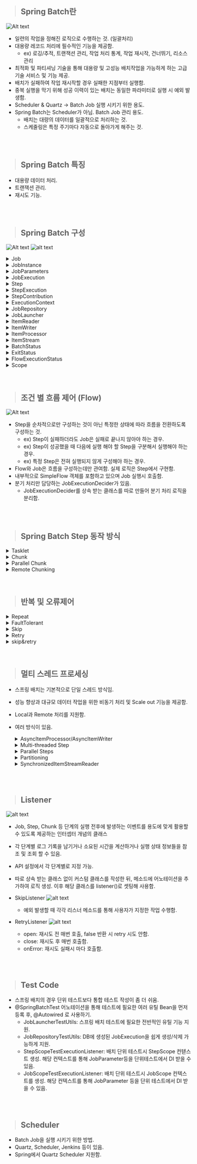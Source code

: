> ## Spring Batch란

![Alt text](image/image-0.png)

- 일련의 작업을 정해진 로직으로 수행하는 것. (일괄처리)
- 대용량 레코드 처리에 필수적인 기능을 제공함.
  - ex) 로깅/추적, 트랜잭션 관리, 작업 처리 통계, 작업 재시작, 건너뛰기, 리소스 관리
- 최적화 및 파티셔닝 기술을 통해 대용량 및 고성능 배치작업을 가능하게 하는 고급 기술 서비스 및 기능 제공.
- 배치가 실패하여 작업 재시작할 경우 실패한 지점부터 실행함.
- 중복 실행을 막기 위해 성공 이력이 있는 배치는 동일한 파라미터로 실행 시 예외 발생함.
- Scheduler & Quartz -> Batch Job 실행 시키기 위한 용도.
- Spring Batch는 Scheduler가 아님. Batch Job 관리 용도.
  - 배치는 대량의 데이터를 일괄적으로 처리하는 것.
  - 스케줄링은 특정 주기마다 자동으로 돌아가게 해주는 것.

<br/>
<br/>

> ## Spring Batch 특징

- 대용량 데이터 처리.
- 트랜잭션 관리.
- 재시도 기능.

<br/>
<br/>

> ## Spring Batch 구성

![Alt text](image/image.png)
![alt text](image/image-16.png)

<details>
    <summary>Job</summary>

- 배치 처리 과정을 하나의 단위로 만들어 놓은 객체.
- 배치 처리 과정에 있어 전체 계층 최상단에 위치.
- SimpleJob (순차적으로 step 실행 시키는 job)
- FlowJob (특정한 조건과 흐름에 따라 Step 구성하여 실행 시키는 job)

  ![alt text](image/image-7.png)

</details>

<details>
    <summary>JobInstance</summary>

- Job 실행 될 때 생성되는 하나의 Job 논리 실행 단위이며, Job의 상태정보를 가짐.
- Job 실행 시점이 다르므로 Job 실행을 구분해야함.
- DB에서 저장된 캐시 ((Job + JobParameter)해싱) 확인 후 기존 캐시된 instance 없으면 새로 만듬.
- 기본적으로 SpringBoot는 job을 모두 실행함. 설정을 통해 ApplicationRunner 구현체를 통해 실행할 수 있도록 하기. (spring.batch.job.enabled = false)
- </details>

<details>
    <summary>JobParameters</summary>

- JobInstance 구별 역할 및 JobInstance에 보내는 매개변수 역할.
- String, Double, Long, Date 4가지 형식만 지원함.
- 생성 및 바인딩 방법.
  - 앱 실행시 주입 (Java -jar LogBatch.jar requestDate=20210101)
  - 코드로 생성 (JobParameterBuilder, DefaultJobParametersConvertor)
  - SpEL 이용 (@Value("#{jobParameter[requestDate]}"), @JobScope, @StepScope)
- Step에서 사용가능.

</details>

<details>
    <summary>JobExecution</summary>

- JobInstance 실행 결과 상태, 시작시간, 종료시간, 생성시간 등의 정보를 담고 있음.
- FAILED, COMPLETED 등 실행 결과 상태를 가지며, COMPLETED는 실행 완료로 간주되어 재실행 불가능. FAILED는 재실행 가능. 즉, 하나의 JobInstance 실행 결과가 COMPLETED가 될 때까지 JobInstance 재실행 가능.
- 캐시된 JobInstance가 있는 경우, Failed 경우에만 동일한 JobInstance 실행 가능.

  ![alt text](image/image-8.png)
  ![alt text](image/image-9.png)

</details>

<details>
    <summary>Step</summary>

- Job의 배치처리를 정의하고 컨트롤하는데 필요한 모든 정보를 가지고 있는 도메인 객체.
- 배치작업을 어떻게 구성하고 실행할 것인지 Job의 세부작업을 Task 기반으로 설정하고 명세한 객체.
- Job은 최소 1개 이상의 step을 가져야함.
- 기본 구현체
  - TaskletStep (가장 기본이 되는 클래스. Tasklet 타입의 구현체 제어)
  - PartitionStep (멀티스레드 방식으로 Step을 여러개로 분리해서 실행)
  - JobStep (Step 내에서 Job 실행. job->step->job->step)
  - FlowStep (Step 안에서 Flow 실행)
- 기본적으로 Job은 여러 Step으로 구성되며, 각 Step은 실제 해야할 일들이 정의되어 있음.

  ![alt text](image/image-10.png)

</details>

<details>
    <summary>StepExecution</summary>

- Step 실행 시도를 의미하며 실행 중 발생한 정도들을 저장하는 객체.
- Step의 시작, 종료, 상태 등의 정보, JobExecution에 저장되는 정보 외에 Read Count, Write Count, Commit Count, Skip Count 등의 정보를 가짐.
- Job이 재실행 되더라도 이미 성공한 Step은 재실행하지 않으며 실패한 Step부터 실행됨.
- Job 하나에 여러 Step이 있을 때, 실패한 Step 이후의 Step은 실행 되지 않으므로 실패 이후의 Step은 StepExecution 생성 안됨.
- StepExecution 하나라도 실패한다면 JobExecution 실패함.

  ![alt text](image/image-11.png)

</details>

<details>
  <summary>StepContribution</summary>

- 청크 프로세스의 변경사항을 버퍼링 한 후 StepExecution 업데이트하는 도메인 객체.
- 청크 커밋 직전 StepExecution의 apply 메서드를 호출하여 상태를 업데이트 함.

  ![alt text](image/image-12.png)

</details>

<details>
    <summary>ExecutionContext</summary>

- 키 값으로 된 컬렉션으로 StepExecution, JobExecution 객체 상태를 저장하고 공유하는 객체.

  - JobExecutionContext: Commit 시점에 데이터 저장. 각 Job별 하나씩 가짐. Job 간 공유 안됨. 해당 Job의 Step간 공유 가능.
  - StepExecutionContext: 실행 사이에 데이터 저장. 각 Step별 하나씩 가짐. Step 간 공유 안됨.

  ![alt text](image/image-13.png)

</details>

<details>
    <summary>JobRepository</summary>

- 위에서 설명한 모든 용어의 처리 정보와 배치 작업 정보를 저장하는 저장소.

  ![alt text](image/image-14.png)

</details>

<details>
    <summary>JobLauncher</summary>

- Job과 JobParameter 인자를 받아 Job 실행하고 최종 Client에게 JobExecution 반환.
- 동기적 실행. (기본값으로 JobExecution 획득하고 배치 처리를 완료한 이후 Client에게 JobExecution 반환. 스케줄러 배치 처리에 적합.)
- 비동기적 실행. (TaskExecutor를 SimpleAsyncTaskExecutor로 설정. JobExecution 획득 후 바로 Client에게 JobExecution 반환. http 요청에 의한 배치처리에 적합.)

  ![alt text](image/image-15.png)

</details>

<details>
    <summary>ItemReader</summary>

- Step에서 Item 읽어오는 인터페이스.
- DB, File, XML, JSON, JMS(Java Message Service) 등 다양한 데이터 소스를 읽어오는 역할.
  - FlatFileItemReader (2차원 데이터로 표현된 유형의 파일 처리)
  - StaxEventItemReader (XML 유형 파일 처리)
  - JsonItemReader (JSON 유형 파일 처리)
  - 자세한 사항은 필요할 때 찾아보기 [링크](https://tonylim.tistory.com/434)
- Spring Batch에서 지원하지 않는 Reader가 필요할 경우 인터페이스를 활용하여 직접 만들 수 있음.
- Spring의 JdbcTemplate는 분할 처리를 지원하지 않으므로(기본적으로 select만 사용할 경우 조건에 맞는 모든 데이터를 가져오므로) 개발자가 직접 limit, offset 작업을 해주어야 함. 이를 해결하기 위한 방법으로 Cursor, Paging가 있음.(DB 처리 방식)
- Cursor
  - JDBC ResultSet 기본 메커니즘을 사용함. (ResultSet이 Open 될 때마다 next() 메소드가 호출되어 DB 데이터를 반환하는 형식)
  - Streaming 형식으로 데이터를 처리함.
  - DB와 커넥션을 맺은 경우 fetchSize 만큼 조회 후 메모리에 저장. 저장된 메모리에서 하나씩 읽아옴. (fetchSize가 없으면 select 구문이 여러번 돌아 비효율적. 단, 메모리 사용량이 증가함.)
  - DB와의 SocketTimeout을 충분히 큰 값으로 설정해야 함. (하나의 Connection으로 Batch가 끝날때까지 사용되기 때문에 중간에 연결이 끊길 수 있음. 따라서 오래 걸리는 Batch는 PagingItemReader를 사용하는게 더 나음.)
- Paging

  - 한번에 Page 단위로 데이터를 처리.
  - 한번에 설정한 Page Size 만큼 데이터를 읽어옴. (페이징 단위의 결과만 메모리에 할당하므로 메모리 사용량을 줄일 수 있음.)
  - 페이지를 읽을 때 마다 Connection을 맺고 끊음. (Connection 유지 시간이 길지 않을 때 사용.)
  - Spring Batch는 offset과 limit을 PageSize에 맞게 자동으로 생성해줌. 단, 쿼리는 개별적으로 실행함.
  - 각 페이지마다 새로운 쿼리를 실행하므로 페이징시 결과를 정렬하는 것이 중요함. 따라서, Order By 사용 권장됨.

  ![alt text](image/image-6.png)

</details>

<details>
    <summary>ItemWriter</summary>

- DB, File, XML, JSON, JMS(Java Message Service) 등 다양한 형태로 데이터를 쓰는 역할.
  - FlatFileItemWriter (2차원 데이터 유형의 파일 처리)
  - StaxEventItemWriter (XML 유형 파일 처리)
  - JsonFileItemWriter (JSON 유형 파일 처리)
  - 자세한 사항은 필요할 때 찾아보기 [링크](https://tonylim.tistory.com/435)
- DB의 경우 ChunkSize 만큼 쌓아서 일괄 처리함.

</details>

<details>
    <summary>ItemProcessor</summary>

- Writer, Reader 사이에서 비즈니스 로직을 처리하는 역할.
- 필수는 아니며 비즈니스 로직을 따로 정리하기 위해 사용함.
- 주의점으로 repeatChunk 실습에서 java와 kotlin의 반복 출력 갯수가 다른데 이유는 다음과 같음.
  - List<String> 이 주어졌을때, ItemProcessor<String, String>은 List의 아이템 하나당 한번 실행되는 것이 아님. List<String> 하나를 받아 한번 실행되는 것임. List<String>의 아이템 하나 하나에 String::UpperCase 를 적용 후 전체 변환한 아이템들을 ItemProcessor로 리턴하는 것일뿐임. 즉, 아이템 하나하나에 적용을 하고 싶다면 코틀린 처럼 it->{} 을 사용하고 리턴해야함.

</details>

<details>
  <summary>ItemStream</summary>

- ItemReader와 ItemWriter 처리 과정 중 상태를 저장하고 오류가 발생하면 해당 상태를 참조하여 실패한 곳에서 재시작 하도록 지원함.
- ExecutionContext를 매개변수로 받아 상태 정보를 업데이트함.
- ItemReader, ItemWriter에서 ItemStream을 구현하고 있음.

</details>

<details>
    <summary>BatchStatus</summary>

- JobExecution과 StepExecution의 속성.
- Job과 Step의 종료 후 최종 결과 상태.
- COMPLETED, STARTING, STARTED, STOPPING, STOPPED, FAILED, ABANDONED, UNKNOWN.

</details>

<details>
    <summary>ExitStatus</summary>

- JobExecution과 StepExecution의 속성.
- Job과 Step의 실행 후 종료 되었을때의 상태.
- 기본적으로 BatchStatus와 동일한 값으로 설정함.
- UNKNOWN, EXECUTING, COMPLETED, NOOP, FAILED, STOPPED.

</details>

<details>
    <summary>FlowExecutionStatus</summary>

- FlowExecution의 속성.
- Flow 실행 후 최종 결과 상태.
- Flow 내 Step의 ExitStatus 값을 FlowExecutionStatus 값으로 저장.
- COMPLETED, STOPPED, FAILED, UNKNOWN.

</details>

<details>
    <summary>Scope</summary>

- 해당 어노테이션을 추가하면 해당 함수의 파라미터에 데이터 추가 가능.
- 해당 어노테이션을 사용하면 Bean의 생성 지점을 지정된 Scope가 실행 되는 시점으로 지연시킴.
- 장점
  - Bean 생성 지연을 통해 Application 실행되는 시점이 아닌 비즈니스 로직 처리 단계에서 Job Parameter를 할당 할 수 있음.
  - 동일한 컴포넌트 병렬 혹은 동시에 사용 시 유용함.
    - ex) 서로 다른 Step에서 하나의 Tasklet을 두고 마구잡이로 상태를 변경하는 것을 막을 수 있음.
- @JobScope
  - 해당 어노테이션과 @Bean을 사용하면 해당 컴포넌트 Job 실행 시점에 Spring Bean 생성함.
  - JobParameters, JobExecutionContext 사용 가능.
  - Step 선언문에 적용.
- @StepScope
  - 해당 어노테이션과 @Bean을 사용하면 해당 컴포넌트 Step 실행 시점에 Spring Bean으로 생성함.
  - JobParameters, JobExecutionContext, StepExecutionContext 사용 가능.
  - Tasklet, ItemReader, ItemWriter, ItemProcessor 선언문에 적용.

</details>

<br/>
<br/>

> ## 조건 별 흐름 제어 (Flow)

![Alt text](image/image-3.png)

- Step을 순차적으로만 구성하는 것이 아닌 특정한 상태에 따라 흐름을 전환하도록 구성하는 것.
  - ex) Step이 실패하더라도 Job은 실패로 끝나지 않아야 하는 경우.
  - ex) Step이 성공했을 때 다음에 실행 해야 할 Step을 구분해서 실행해야 하는 경우.
  - ex) 특정 Step은 전혀 실행되지 않게 구성해야 하는 경우.
- Flow와 Job은 흐름을 구성하는데만 관여함. 실제 로직은 Step에서 구현함.
- 내부적으로 SimpleFlow 객체를 포함하고 있으며 Job 실행시 호출함.
- 분기 처리만 담당하는 JobExecutionDecider가 있음.
  - JobExecutionDecider를 상속 받는 클래스를 따로 만들어 분기 처리 로직을 분리함.

<br/>
<br/>

> ## Spring Batch Step 동작 방식

<details>
    <summary>Tasklet</summary>

- Step 단계에서 '단일 레코드', '파일' 등 하나의 작업만 처리하는 방식.
- 각각의 처리를 하나의 트랜잭션에서 처리함.
- 파일을 읽고 처리한 다음 결과를 데이터베이스에 쓰는 등의 작업을 수행함.
- 단일 작업으로 작업이 끝날 때까지 대기 해야함.
- 대용량 데이터 처리에 적합하지 않음.
- Step은 Tasklet 단위로 처리되고, Tasklet 중에서 ChunkOrientedTasklet을 통해 Chunk를 처리함.

</details>

<details>
    <summary>Chunk</summary>

![alt text](image/image-4.png)
![alt text](image/image-5.png)

- Chunk: 데이터를 일정한 크기로 나눈 데이터 셋.
  - Chunk 단위로 나누면 전체 데이터를 한 번에 처리하지 않아도 되어 메모리 부하를 줄이고 성능을 향상시킬 수 있음.
- Step 단계에서 '단일 레코드를 묶어서' Chunk로 만들고 여러 Chunk 작업을 처리하는 방식.
- 묶인 레코드 Chunk를 각각 하나의 트랜잭션으로 처리하므로 실패시 해당 Chunk만 롤백.
- 병렬 처리를 위해 Chunk 사용하되, 순차적으로 처리하는 방식임.
- 대용량 데이터를 처리할 때 사용하며, 중복 처리나 실패한 레코드 처리 등 예외 상황에 대한 대처가 용이함.
- Reader로 하나의 데이터를 읽어옴.
- 읽어온 데이터를 Processor에서 가공.
- 가공된 데이터들을 별도의 공간에 Chunk 단위 만큼 모음.
- 다 쌓이면 Writer에 전달하고 Writer는 해당 데이터들을 일괄 저장함.
- Chunk Size vs Page Size
  - Chunk Size는 트랜잭션 범위를 설정하는 방법. 즉, 한 번에 처리할(커밋) 데이터의 수를 의미함.
  - Page Size는 처리할 데이터의 수를 설정하는 방법. 즉, 한 번에 몇개의 데이터를 처리할지 의미함.
  - 예를 들어, Chunk Size = 10, Page Size = 2 일 경우, Reader, Processor, Writer가 한번에 2개의 데이터 처리를 5번 반복하여 총 10개의 데이터를 처리해야 한번의 커밋이 발생함.
  - 따라서, 효과적인 성능 향상은 Page Size를 크게하고 해당 사이즈에 동일한 Chunk Size를 설정하여 대용량 처리 후 한번에 커밋하는 것이 좋음.
- PagingReader 주의사항
  - 페이징 처리 시 각 쿼리에 Offset, Limit를 지정해야함. 이때, 순서가 보장될 수 있도록 Order By를 사용해야 함.

</details>

<details>
    <summary>Parallel Chunk</summary>

![Alt text](image/image-1.png)

- Chunk 방식의 처리에서 더욱 빠른 처리 속도를 위해 Chunk를 독립적으로 처리하여 여러 개의 Chunk를 병렬로 처리 하는 방식.
- 여러 대의 서버에서 동시에 작업을 처리할 때 사용할 수 있음.

</details>

<details>
    <summary>Remote Chunking</summary>

![Alt text](image/image-2.png)

- 여러 대의 서버에서 대용량 데이터 처리를 수행할 때 사용함.
- 서버 간에 데이터를 공유하고 각 서버에서 병렬로 처리함.

</details>

<br/>
<br/>

> ## 반복 및 오류제어

<details>
  <summary>Repeat</summary>

- 작업을 얼마나 반복할지 제어할 수 있는 기능.
- 특정 조건이 충족 될 때까지 Step 또는 Chunk 반복하도록 설정 가능하며 RepeatOperation을 사용함. (step 반복은 실제 Step이 반복되는게 아닌 Step의 비즈니스 로직을 구현한 tasklet이 반복되는 것임.)
- 기본 구현체로 RepeatTemplate 제공.

  - RepeatStatus의 리턴 값에 따라 tasklet, chunk 반복 할지 정함.
  - RepeatStatus
    - 스프링배치의 처리가 끝났는지 판별하기 위한 열거형 (Enum)
    - CONTINUABLE(작업이 남아있음), FINISHED(더 이상의 반복 없음)
  - CompletionPolicy
    - RepeatTemplate의 iterate 메소드 안에서 반복을 중단할지 결정
    - 실행 횟수 또는 완료시기, 오류 발생시 수행할 작업에 대한 반복여부 결정
    - 정상 종료를 알리는데 사용됨.
  - ExceptionHandler
    - RepeatCallback 안에서 예외가 발생하면 RepeatTemplate가 ExceptionHandler 참조하여 예외를 다시 던질지 여부 결정함.
    - 예외를 받아 다시 던진다면 반복 종료.
    - 비정상 종료를 알리는데 사용됨.

  ![alt text](image/image-17.png)
  ![alt text](image/image-18.png)
  ![alt text](image/image-19.png)
  ![alt text](image/image-20.png)
  ![alt text](image/image-21.png)

</details>

<details>
  <summary>FaultTolerant</summary>

- Job 실행 중 오류 발생 시 장애를 처리하기 위한 기능.
- 오류가 발생하면 Step이 즉시 종료되지 않고 Retry 혹은 Skip 기능을 활성화 하여 서비스가 돌아가도록 할 수 있음.
- FaultTolerant는 청크 기반의 포로세스 기반위에 Skip, Retry 기능이 추가되어 재정의 되어 있음.
</details>

<details>
  <summary>Skip</summary>

- ItemReader, ItemProcessor, ItemWriter 에서 적용 가능.
- 데이터를 처리하는 동안 설정된 Exception 발생한 경우, 해당 처리를 건너 뛰는 기능.
- 사소한 오류에 대해 Step 실패 처리 대신 Skip을 할 수 있음.
- 오류 발생 시 스킵 설정에 의해 Item2 건너뛰고 Item3부터 다시 처리.
- ItemReader는 예외가 발생하면 해당 아이템만 스킵하고 진행.
- ItemWriter, ItemProcessor에서 예외 발생 시 Chunk의 처음으로 돌아간 뒤 스킵된 아이템을 제외한 나머지 아이템들을 가지고 처리함.
- ItemReader가 캐싱을 해놓기 때문에 따로 io 작업 하지 않으며, processor는 캐싱된 것을 받은 뒤 item2 처리 때 skip함.
- ItemWriter도 ItemProcessor 캐싱 데이터를 가져와 예외 발생한 Item Skip.
- Skip 설정 시 횟수는 총 횟수임. 즉, Reader, Processor, Writer에서 일어난 모든 Skip 횟수가 넘으면 Exception 던지고 Batch 종료.

  ![alt text](image/image-22.png)

</details>

<details>
  <summary>Retry</summary>

- ItemProcessor, ItemWriter 에서 적용 가능. (두개만 RetryTemplate 안에서 돌기 때문.)
- 설정된 Exception 발생 시 데이터 처리를 재시도하는 기능.
- Reader는 retry 기능이 없다. 오류 발생 시 Chunk 단계의 처음부터 다시 시작함.
- 예외 발생 시 재시도 대상에 포함된 예외인지와 재시도 카운터를 체크해서 retry 결정함. 만약 retry 할 수 없다면 recoverCallback을 수행함.

  ![alt text](image/image-23.png)

</details>

<details>
  <summary>skip&retry</summary>

- 기본적으로 retry 후 skip.
- retry로 예외를 처리했다면 skip은 예외가 발생하지 않은 것이 되어 작동 x.
- retry 횟수가 초과되더라도 recover에서 어떻게 처리하는지에 따라 skip 작동 유무가 다름. (recover에서 예외를 처리해버릴 수도 있기 때문.)

  ![alt text](image/image-24.png)
  ![alt text](image/image-25.png)
  ![alt text](image/image-26.png)

</details>

<br/>
<br/>

> ## 멀티 스레드 프로세싱

- 스프링 배치는 기본적으로 단일 스레드 방식임.
- 성능 향상과 대규모 데이터 작업을 위한 비동기 처리 및 Scale out 기능을 제공함.
- Local과 Remote 처리를 지원함.
- 여러 방식이 있음.
  <details>
    <summary>AsyncItemProcessor/AsyncItemWriter</summary>

  ![alt text](image/image-27.png)

  - step 안에서 해당 Processor/Writer에 별도의 스레드가 할당되어 비동기 동작하는 구조.
  - processor에서 리턴 값으로 List<Future<"T">> 반환.
  - writer는 processor에서 비동기 실행이 완료될 때까지 대기.
  - 주의할 점은 AsyncItem은 비동기 실행을 위한 박스이고 해당 로직 안에서 실제 실행하려는 Item을 SetDelegate() 해줘야 함.

  ```java
  @Bean
  public AsyncItemProcessor asyncItemProcessor() throws Exception {
      AsyncItemProcessor<Customer, Customer> asyncItemProcessor = new AsyncItemProcessor();

      asyncItemProcessor.setDelegate(customItemProcessor());
      asyncItemProcessor.setTaskExecutor(new SimpleAsyncTaskExecutor());
      // asyncItemProcessor.setTaskExecutor(taskExecutor());
      asyncItemProcessor.afterPropertiesSet();

      return asyncItemProcessor;
  }

  @Bean
  public AsyncItemWriter asyncItemWriter() throws Exception {
      AsyncItemWriter<Customer> asyncItemWriter = new AsyncItemWriter<>();

      asyncItemWriter.setDelegate(customItemWriter());
      asyncItemWriter.afterPropertiesSet();

      return asyncItemWriter;
  }

  ```

  </details>
  <details>
    <summary>Multi-threaded Step</summary>

  ![alt text](image/image-28.png)

  - Step 내에서 멀티 스레드로 Chunk 기반 처리가 이루어는 방법.
  - TaskExecutorRepeatTemplate가 반복자로 사용되며 설정된 개수 만큼의 스레드를 생성하여 수행함.
  - 각각의 스레드가 독립적으로 수행되는데, ItemReader에서 충돌 방지를 위해 Thread-Safe 한 Reader만 사용해야 함.
  - JDBCPagingItemReader, JPAPagingItemReader는 Thread-Safe 함.
  - Thread-Safe 하지 않을 경우 동시성 오류가 발생함.

  </details>
  <details>
    <summary>Parallel Steps</summary>

  ![alt text](image/image-29.png)

  - SplitState 사용해서 여러 개의 Flow를 병렬로 실행하는 구조.
  - FlowExecutionStatus에서 Flow 실행 완료 결과들을 취합하여 다음 단계로 넘어갈지 결정함.

  ```java
  @Bean
  public Job job() {
      return jobBuilderFactory.get("batchJob")
              .incrementer(new RunIdIncrementer())
              .start(flow1())
              .split(taskExecutor()).add(flow2(),flow3())
              .next(flow4())
              .end()
              .listener(new StopWatchJobListener())
              .build();
  }
  // flow1이 끝나면 flow2, flow3가 병렬 실행됨.
  // 2,3이 끝난 뒤 flow4가 실행됨.
  ```

  </details>
  <details>
    <summary>Partitioning</summary>

  ![alt text](image/image-30.png)
  ![alt text](image/image-31.png)

  - MasterStep이 SlaveStep 실행하는 구조.
  - SlaveStep은 각 스레드에 의해 독립적으로 실행되며, 독립적인 StepExecution 파라미터 환경을 구성함.
  - ItemReader, ItemProcessor, ItemWriter 등 비동기 설정이 되어 있어야 다른 step의 멀티 스레드가 동작한다는 것을 잊지 말자.
  - MasterStep = PartitionStep. 파티셔닝 기능을 수행하는 Step 구현체이며 파티셔닝 수행 후 StepExecutionAggregator를 사용해 각각의 StepExecution 정보를 최종 집계함.
  - PartitionHandler. PartitionStep에 의해 호출되며 스레드를 생성해 WorkStep을 병렬로 실행함. WorkStep에서 사용할 StepExecution 생성은 StepExecutionSplitter와 Partitioner에게 위임함. WorkStep을 병렬로 실행 후 최종 결과를 담은 StepExecution을 PartitionStep에 반환함.
  - StepExecutionSplitter. WorkStep에서 사용할 StepExecution을 gridSize 만큼 생성함. Partitioner를 통해 ExecutionContext를 얻어서 StepExecution에 매핑함.
  - Partitioner. StepExecution에 매핑할 ExecutionContext를 gridSize 만큼 생성함. 각 ExecutionContext에 저장된 정보는 WorkStep을 실행하는 스레드마다 독립적으로 참조 및 활용이 가능함.
  - 결국 Step을 실행시키기 위해 필요한 StepExecution, ExecutionContext를 만드는 과정임.

  </details>
  <details>
    <summary>SynchronizedItemStreamReader</summary>

  - Thread-Safe 하지 않은 ItemReader를 Thread-Safe 하게 처리하도록 만들어주는 역할
  - Spring Batch 4.0 부터 지원함.
  - AsyncItemProcessor의 구성과 비슷한 구성.

  ```java
  @Bean
  @StepScope
  public SynchronizedItemStreamReader<Customer> customItemReader() {
      JdbcCursorItemReader<Customer> notSafetyReader = new JdbcCursorItemReaderBuilder<Customer>()
              .fetchSize(60)
              .dataSource(dataSource)
              .rowMapper(new BeanPropertyRowMapper<>(Customer.class))
              .sql("select id, firstName, lastName, birthdate from customer")
              .name("SafetyReader")
              .build();

      return new SynchronizedItemStreamReaderBuilder<Customer>()
              .delegate(notSafetyReader)
              .build();
  }
  ```

<br/>
<br/>

> ## Listener

![alt text](image/image-32.png)

- Job, Step, Chunk 등 단계의 실행 전후에 발생하는 이벤트를 용도에 맞게 활용할 수 있도록 제공하는 인터셉터 개념의 클래스
- 각 단계별 로그 기록을 남기거나 소요된 시간을 계산하거나 실행 상태 정보들을 참조 및 조회 할 수 있음.
- API 설정에서 각 단계별로 지정 가능.
- 따로 상속 받는 클래스 없이 커스텀 클래스를 작성한 뒤, 메소드에 어노테이션을 추가하여 로직 생성. 이후 해당 클래스를 listener()로 셋팅해 사용함.
- SkipListener
  ![alt text](image/image-33.png)

  - 예외 발생할 때 각각 리스너 메소드를 통해 사용자가 지정한 작업 수행함.

- RetryListener
  ![alt text](image/image-34.png)

  - open: 재시도 전 매번 호출, false 반환 시 retry 시도 안함.
  - close: 재시도 후 매번 호출함.
  - onError: 재시도 실패시 마다 호출함.

<br/>
<br/>

> ## Test Code

- 스프링 배치의 경우 단위 테스트보다 통합 테스트 작성이 좀 더 쉬움.
- @SpringBatchTest 어노테이션을 통해 테스트에 필요한 여러 유틸 Bean을 먼저 등록 후, @Autowired 로 사용하기.
  - JobLauncherTestUtils: 스프링 배치 테스트에 필요한 전반적인 유틸 기능 지원.
  - JobRepositoryTestUtils: DB에 생성된 JobExecution을 쉽게 생성/삭제 가능하게 지원.
  - StepScopeTestExecutionListener: 배치 단위 테스트시 StepScope 컨텓스트 생성. 해당 컨텍스트를 통해 JobParameter등을 단위테스트에서 DI 받을 수 있음.
  - JobScopeTestExecutionListener: 배치 단위 테스트시 JobScope 컨텍스트를 생성. 해당 컨텍스트를 통해 JobParameter 등을 단위 테스트에서 DI 받을 수 있음.

<br/>
<br/>

> ## Scheduler

- Batch Job을 실행 시키기 위한 방법.
- Quartz, Scheduler, Jenkins 등이 있음.
- Spring에서 Quartz Scheduler 지원함.
